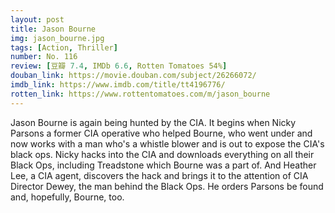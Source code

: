 ```yaml
---
layout: post 
title: Jason Bourne
img: jason_bourne.jpg
tags: [Action, Thriller]
number: No. 116
review: [豆瓣 7.4, IMDb 6.6, Rotten Tomatoes 54%]
douban_link: https://movie.douban.com/subject/26266072/
imdb_link: https://www.imdb.com/title/tt4196776/
rotten_link: https://www.rottentomatoes.com/m/jason_bourne
---
```


Jason Bourne is again being hunted by the CIA. It begins when Nicky Parsons a former CIA operative who helped Bourne, who went under and now works with a man who's a whistle blower and is out to expose the CIA's black ops. Nicky hacks into the CIA and downloads everything on all their Black Ops, including Treadstone which Bourne was a part of. And Heather Lee, a CIA agent, discovers the hack and brings it to the attention of CIA Director Dewey, the man behind the Black Ops. He orders Parsons be found and, hopefully, Bourne, too.